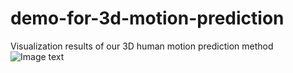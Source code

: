 # demo-for-3d-motion-prediction
Visualization results of our 3D human motion prediction method
![Image text]()
